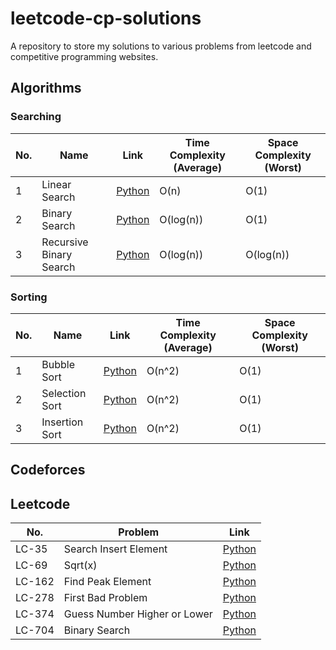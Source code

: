 # leetcode-cp-solutions

A repository to store my solutions to various problems from leetcode and competitive programming websites.

## Algorithms

### Searching

| No. | Name                    | Link                                                  | Time Complexity (Average) | Space Complexity (Worst) |
| --- | ----------------------- | ----------------------------------------------------- | ------------------------- | ------------------------ |
| 1   | Linear Search           | [Python](./algorithms/searching/linear_search.py)     | O(n)                      | O(1)                     |
| 2   | Binary Search           | [Python](./algorithms/searching/binary_search.py)     | O(log(n))                 | O(1)                     |
| 3   | Recursive Binary Search | [Python](./algorithms/searching/binary_search_rec.py) | O(log(n))                 | O(log(n))                |

### Sorting

| No. | Name           | Link                                             | Time Complexity (Average) | Space Complexity (Worst) |
| --- | -------------- | ------------------------------------------------ | ------------------------- | ------------------------ |
| 1   | Bubble Sort    | [Python](./algorithms/sorting/bubble_sort.py)    | O(n^2)                    | O(1)                     |
| 2   | Selection Sort | [Python](./algorithms/sorting/selection_sort.py) | O(n^2)                    | O(1)                     |
| 3   | Insertion Sort | [Python](./algorithms/sorting/insertion_sort.py) | O(n^2)                    | O(1)                     |

## Codeforces

## Leetcode

| No.    | Problem                      | Link                          |
| ------ | ---------------------------- | ----------------------------- |
| LC-35  | Search Insert Element        | [Python](./leetcode/LC35.py)  |
| LC-69  | Sqrt(x)                      | [Python](./leetcode/LC69.py)  |
| LC-162 | Find Peak Element            | [Python](./leetcode/LC162.py) |
| LC-278 | First Bad Problem            | [Python](./leetcode/LC278.py) |
| LC-374 | Guess Number Higher or Lower | [Python](./leetcode/LC374.py) |
| LC-704 | Binary Search                | [Python](./leetcode/LC704.py) |
